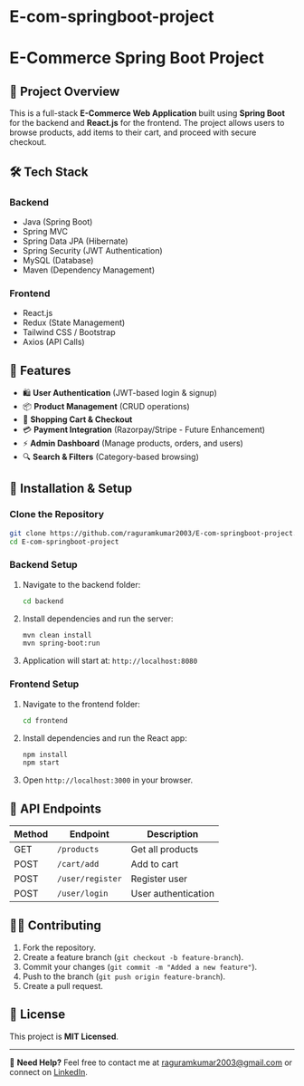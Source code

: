 # E-com-springboot-project
# E-Commerce Spring Boot Project

## 📌 Project Overview
This is a full-stack **E-Commerce Web Application** built using **Spring Boot** for the backend and **React.js** for the frontend. The project allows users to browse products, add items to their cart, and proceed with secure checkout.

## 🛠️ Tech Stack
### **Backend**
- Java (Spring Boot)
- Spring MVC
- Spring Data JPA (Hibernate)
- Spring Security (JWT Authentication)
- MySQL (Database)
- Maven (Dependency Management)

### **Frontend**
- React.js
- Redux (State Management)
- Tailwind CSS / Bootstrap
- Axios (API Calls)

## 🎯 Features
- 🛍️ **User Authentication** (JWT-based login & signup)
- 📦 **Product Management** (CRUD operations)
- 🛒 **Shopping Cart & Checkout**
- 💳 **Payment Integration** (Razorpay/Stripe - Future Enhancement)
- ⚡ **Admin Dashboard** (Manage products, orders, and users)
- 🔍 **Search & Filters** (Category-based browsing)

## 🚀 Installation & Setup
### **Clone the Repository**
```sh
git clone https://github.com/raguramkumar2003/E-com-springboot-project.git
cd E-com-springboot-project
```

### **Backend Setup**
1. Navigate to the backend folder:
   ```sh
   cd backend
   ```
2. Install dependencies and run the server:
   ```sh
   mvn clean install
   mvn spring-boot:run
   ```
3. Application will start at: `http://localhost:8080`

### **Frontend Setup**
1. Navigate to the frontend folder:
   ```sh
   cd frontend
   ```
2. Install dependencies and run the React app:
   ```sh
   npm install
   npm start
   ```
3. Open `http://localhost:3000` in your browser.

## 📜 API Endpoints
| Method | Endpoint          | Description         |
|--------|------------------|---------------------|
| GET    | `/products`      | Get all products   |
| POST   | `/cart/add`      | Add to cart        |
| POST   | `/user/register` | Register user      |
| POST   | `/user/login`    | User authentication |

## 👨‍💻 Contributing
1. Fork the repository.
2. Create a feature branch (`git checkout -b feature-branch`).
3. Commit your changes (`git commit -m "Added a new feature"`).
4. Push to the branch (`git push origin feature-branch`).
5. Create a pull request.

## 📄 License
This project is **MIT Licensed**.

---
📢 **Need Help?** Feel free to contact me at [raguramkumar2003@gmail.com](mailto:raguramkumar2003@gmail.com) or connect on [LinkedIn](https://www.linkedin.com/in/raguramkumar2003).


